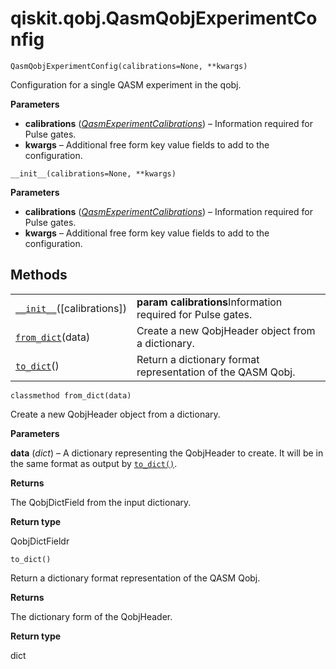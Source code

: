 <span id="qiskit-qobj-qasmqobjexperimentconfig" />

# qiskit.qobj.QasmQobjExperimentConfig



`QasmQobjExperimentConfig(calibrations=None, **kwargs)`

Configuration for a single QASM experiment in the qobj.

**Parameters**

*   **calibrations** ([*QasmExperimentCalibrations*](qiskit.qobj.QasmExperimentCalibrations#qiskit.qobj.QasmExperimentCalibrations "qiskit.qobj.QasmExperimentCalibrations")) – Information required for Pulse gates.
*   **kwargs** – Additional free form key value fields to add to the configuration.



`__init__(calibrations=None, **kwargs)`

**Parameters**

*   **calibrations** ([*QasmExperimentCalibrations*](qiskit.qobj.QasmExperimentCalibrations#qiskit.qobj.QasmExperimentCalibrations "qiskit.qobj.QasmExperimentCalibrations")) – Information required for Pulse gates.
*   **kwargs** – Additional free form key value fields to add to the configuration.

## Methods

|                                                                                                                               |                                                             |
| ----------------------------------------------------------------------------------------------------------------------------- | ----------------------------------------------------------- |
| [`__init__`](#qiskit.qobj.QasmQobjExperimentConfig.__init__ "qiskit.qobj.QasmQobjExperimentConfig.__init__")(\[calibrations]) | **param calibrations**Information required for Pulse gates. |
| [`from_dict`](#qiskit.qobj.QasmQobjExperimentConfig.from_dict "qiskit.qobj.QasmQobjExperimentConfig.from_dict")(data)         | Create a new QobjHeader object from a dictionary.           |
| [`to_dict`](#qiskit.qobj.QasmQobjExperimentConfig.to_dict "qiskit.qobj.QasmQobjExperimentConfig.to_dict")()                   | Return a dictionary format representation of the QASM Qobj. |



`classmethod from_dict(data)`

Create a new QobjHeader object from a dictionary.

**Parameters**

**data** (*dict*) – A dictionary representing the QobjHeader to create. It will be in the same format as output by [`to_dict()`](#qiskit.qobj.QasmQobjExperimentConfig.to_dict "qiskit.qobj.QasmQobjExperimentConfig.to_dict").

**Returns**

The QobjDictField from the input dictionary.

**Return type**

QobjDictFieldr



`to_dict()`

Return a dictionary format representation of the QASM Qobj.

**Returns**

The dictionary form of the QobjHeader.

**Return type**

dict
